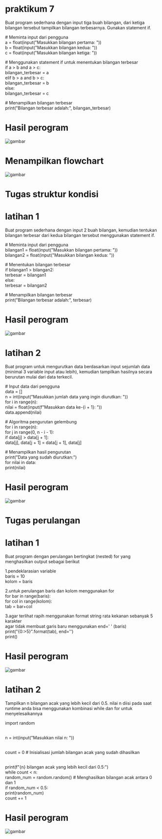 # praktikum 7
Buat program sederhana dengan input tiga buah bilangan, dari ketiga bilangan
tersebut tampilkan bilangan terbesarnya. Gunakan statement if.
<P># Meminta input dari pengguna
<br>a = float(input("Masukkan bilangan pertama: "))
<br>b = float(input("Masukkan bilangan kedua: "))
<br>c = float(input("Masukkan bilangan ketiga: "))

<P># Menggunakan statement if untuk menentukan bilangan terbesar
<br>if a > b and a > c:
   <br>bilangan_terbesar = a
<br>elif b > a and b > c:
 <br>   bilangan_terbesar = b
<br>else:
  <br>  bilangan_terbesar = c

<P># Menampilkan bilangan terbesar
<br>print("Bilangan terbesar adalah:", bilangan_terbesar)
    
# Hasil perogram
    
![gambar](ss1.png)
    
# Menampilkan flowchart
    
![gambar](flowchart.png)

# Tugas struktur kondisi

# latihan 1
Buat program sederhana dengan input 2 buah bilangan, kemudian tentukan bilangan terbesar dari kedua bilangan tersebut menggunakan statement if.
<P> # Meminta input dari pengguna
<br>bilangan1 = float(input("Masukkan bilangan pertama: "))
<br>bilangan2 = float(input("Masukkan bilangan kedua: "))

<P># Menentukan bilangan terbesar
<br>if bilangan1 > bilangan2:
  <br>  terbesar = bilangan1
<br>else:
   <br> terbesar = bilangan2

<p># Menampilkan bilangan terbesar
<br>print("Bilangan terbesar adalah:", terbesar)
    
# Hasil perogram

![gambar](ss10.png)

# latihan 2
Buat program untuk mengurutkan data berdasarkan input sejumlah
data (minimal 3 variable input atau lebih), kemudian tampilkan
hasilnya secara berurutan mulai dari data terkecil.
<P># Input data dari pengguna
<br>data = []
<br>n = int(input("Masukkan jumlah data yang ingin diurutkan: "))
<br>for i in range(n):
  <br>  nilai = float(input(f"Masukkan data ke-{i + 1}: "))
  <br>  data.append(nilai)

<P># Algoritma pengurutan gelembung
<br>for i in range(n):
  <br>  for j in range(0, n - i - 1):
    <br>    if data[j] > data[j + 1]:
        <br>    data[j], data[j + 1] = data[j + 1], data[j]

<P># Menampilkan hasil pengurutan
<br>print("Data yang sudah diurutkan:")
<br>for nilai in data:
   <br> print(nilai)

   # Hasil perogram

   ![gambar](ss2.png)

   # Tugas perulangan

   # latihan 1
   Buat program dengan perulangan bertingkat (nested) for yang menghasilkan output sebagai berikut
  <P> 1.pendeklarasian variable
 <br>  baris = 10
<br>kolom = baris
<P> 2.untuk perulangan baris dan kolom menggunakan for
<br>for bar in range(baris):
   <br> for col in range(kolom):
     <br>   tab = bar+col
   <P> 3.agar terlihat rapih menggunakan format string rata kekanan sebanyak 5 karakter
       <br> agar tidak membuat garis baru menggunakan end=' ' (baris)
      <br>  print("{0:>5}".format(tab), end='')
   <br> print()

   # Hasil perogram

   ![gambar](ss3.png)

   # latihan 2
   Tampilkan n bilangan acak yang lebih kecil dari 0.5. nilai n diisi pada saat runtime anda bisa menggunakan kombinasi while dan for untuk menyelesaikannya
  <P> import random

<br>n = int(input("Masukkan nilai n: "))

<br>count = 0  # Inisialisasi jumlah bilangan acak yang sudah dihasilkan

<br>print(f"{n} bilangan acak yang lebih kecil dari 0.5:")
<br>while count < n:
  <br>  random_num = random.random()  # Menghasilkan bilangan acak antara 0 dan 1
   <br> if random_num < 0.5:
   <br>     print(random_num)
    <br>    count += 1

# Hasil perogram

![gambar](ss4.png)

   


